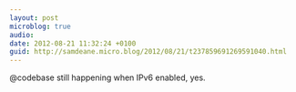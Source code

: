 ```yaml
---
layout: post
microblog: true
audio: 
date: 2012-08-21 11:32:24 +0100
guid: http://samdeane.micro.blog/2012/08/21/t237859691269591040.html
---
```

@codebase still happening when IPv6 enabled, yes.
